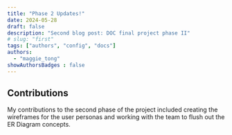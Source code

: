 ```yaml
---
title: "Phase 2 Updates!"
date: 2024-05-28
draft: false
description: "Second blog post: DOC final project phase II"
# slug: "first"
tags: ["authors", "config", "docs"]
authors:
  - "maggie_tong"
showAuthorsBadges : false
---
```


## Contributions
My contributions to the second phase of the project included creating the wireframes for the user personas and working with the team to flush out the ER Diagram concepts. 